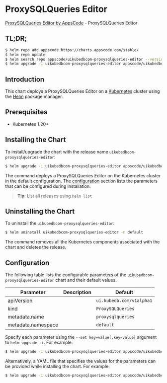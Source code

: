 # ProxySQLQueries Editor

[ProxySQLQueries Editor by AppsCode](https://appscode.com) - ProxySQLQueries Editor

## TL;DR;

```bash
$ helm repo add appscode https://charts.appscode.com/stable/
$ helm repo update
$ helm search repo appscode/uikubedbcom-proxysqlqueries-editor --version=v0.23.0
$ helm upgrade -i uikubedbcom-proxysqlqueries-editor appscode/uikubedbcom-proxysqlqueries-editor -n default --create-namespace --version=v0.23.0
```

## Introduction

This chart deploys a ProxySQLQueries Editor on a [Kubernetes](http://kubernetes.io) cluster using the [Helm](https://helm.sh) package manager.

## Prerequisites

- Kubernetes 1.20+

## Installing the Chart

To install/upgrade the chart with the release name `uikubedbcom-proxysqlqueries-editor`:

```bash
$ helm upgrade -i uikubedbcom-proxysqlqueries-editor appscode/uikubedbcom-proxysqlqueries-editor -n default --create-namespace --version=v0.23.0
```

The command deploys a ProxySQLQueries Editor on the Kubernetes cluster in the default configuration. The [configuration](#configuration) section lists the parameters that can be configured during installation.

> **Tip**: List all releases using `helm list`

## Uninstalling the Chart

To uninstall the `uikubedbcom-proxysqlqueries-editor`:

```bash
$ helm uninstall uikubedbcom-proxysqlqueries-editor -n default
```

The command removes all the Kubernetes components associated with the chart and deletes the release.

## Configuration

The following table lists the configurable parameters of the `uikubedbcom-proxysqlqueries-editor` chart and their default values.

|     Parameter      | Description |               Default               |
|--------------------|-------------|-------------------------------------|
| apiVersion         |             | <code>ui.kubedb.com/v1alpha1</code> |
| kind               |             | <code>ProxySQLQueries</code>        |
| metadata.name      |             | <code>proxysqlqueries</code>        |
| metadata.namespace |             | <code>default</code>                |


Specify each parameter using the `--set key=value[,key=value]` argument to `helm upgrade -i`. For example:

```bash
$ helm upgrade -i uikubedbcom-proxysqlqueries-editor appscode/uikubedbcom-proxysqlqueries-editor -n default --create-namespace --version=v0.23.0 --set apiVersion=ui.kubedb.com/v1alpha1
```

Alternatively, a YAML file that specifies the values for the parameters can be provided while
installing the chart. For example:

```bash
$ helm upgrade -i uikubedbcom-proxysqlqueries-editor appscode/uikubedbcom-proxysqlqueries-editor -n default --create-namespace --version=v0.23.0 --values values.yaml
```
